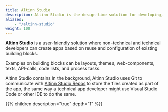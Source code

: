 ```yaml
---
title: Altinn Studio
description: Altinn Studio is the design-time solution for developing, maintaining, building and deploying applications. Applications created can target both simple and complex user scenarios and have a modern web native architecture.  
aliases:
    - "/altinn-studio"
weight: 100
---
```


**Altinn Studio** is a user-friendly solution where non-technical and technical
developers can create apps based on reuse and configuration of existing building blocks.

Examples on building blocks can be layouts, themes, web-components, texts, API-calls, code lists,
and process tasks.

Altinn Studio contains 
In the background, Altinn Studio uses Git to communicate with [Altinn Studio Repos](/altinn-studio-repos) to store
the files created as part of the app, the same way a technical app developer
might use Visual Studio Code or other IDE to do the same. 

{{% children description="true" depth="1" %}}